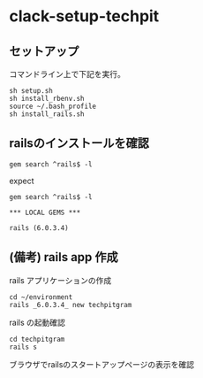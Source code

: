 # clack-setup-techpit

## セットアップ
コマンドライン上で下記を実行。
```
sh setup.sh
sh install_rbenv.sh
source ~/.bash_profile
sh install_rails.sh
```

## railsのインストールを確認
```
gem search ^rails$ -l
```

expect
```
gem search ^rails$ -l

*** LOCAL GEMS ***

rails (6.0.3.4)
```

## (備考) rails app 作成

rails アプリケーションの作成
```
cd ~/environment
rails _6.0.3.4_ new techpitgram
```

rails の起動確認
```
cd techpitgram
rails s
```

ブラウザでrailsのスタートアップページの表示を確認
